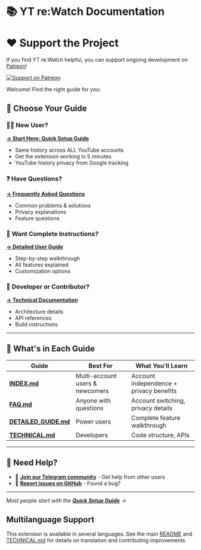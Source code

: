 # 📚 YT re:Watch Documentation

# ❤️ Support the Project

If you find YT re:Watch helpful, you can support ongoing development on [Patreon](https://patreon.com/EdinUser)!

[![Support on Patreon](https://img.shields.io/badge/Support%20on-Patreon-orange?logo=patreon&logoColor=white)](https://patreon.com/EdinUser)

Welcome! Find the right guide for you:

## 🎯 **Choose Your Guide**

### 🙋‍♀️ **New User?**
**[→ Start Here: Quick Setup Guide](./INDEX.md)**
- Same history across ALL YouTube accounts
- Get the extension working in 5 minutes  
- YouTube history privacy from Google tracking

### ❓ **Have Questions?**
**[→ Frequently Asked Questions](./FAQ.md)**
- Common problems & solutions
- Privacy explanations
- Feature questions

### 📖 **Want Complete Instructions?**
**[→ Detailed User Guide](./DETAILED_GUIDE.md)**
- Step-by-step walkthrough
- All features explained
- Customization options

### 🔧 **Developer or Contributor?**
**[→ Technical Documentation](./TECHNICAL.md)**
- Architecture details
- API references
- Build instructions

---

## 📁 **What's in Each Guide**

| Guide | Best For | What You'll Learn |
|-------|----------|-------------------|
| **[INDEX.md](./INDEX.md)** | Multi-account users & newcomers | Account independence + privacy benefits |
| **[FAQ.md](./FAQ.md)** | Anyone with questions | Account switching, privacy details |
| **[DETAILED_GUIDE.md](./DETAILED_GUIDE.md)** | Power users | Complete feature walkthrough |
| **[TECHNICAL.md](./TECHNICAL.md)** | Developers | Code structure, APIs |

---

## 🤝 **Need Help?**

- 💬 **[Join our Telegram community](https://t.me/+eFftKWGVvSpiZjZk)** - Get help from other users
- 🐛 **[Report issues on GitHub](https://github.com/EdinUser/YouTubeLocalHistory/issues)** - Found a bug?

---

*Most people start with the **[Quick Setup Guide](./INDEX.md)** →*

## Multilanguage Support

This extension is available in several languages. See the main [README](../README.md) and [TECHNICAL.md](./TECHNICAL.md) for details on translation and contributing improvements. 